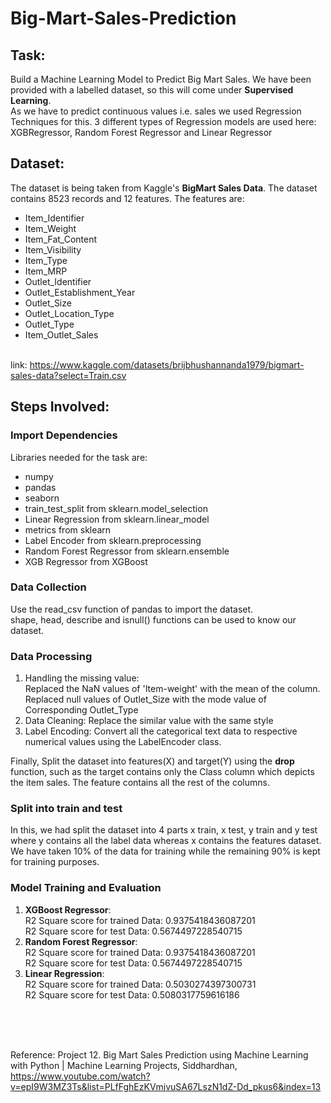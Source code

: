 # Big-Mart-Sales-Prediction
## Task:
Build a Machine Learning Model to Predict Big Mart Sales. We have been provided with a labelled dataset, so this will come under **Supervised Learning**.</br>
As we have to predict continuous values i.e. sales we used Regression Techniques for this. 3 different types of Regression models are used here: XGBRegressor, Random Forest Regressor and Linear Regressor
## Dataset:
The dataset is being taken from Kaggle's **BigMart Sales Data**. The dataset contains 8523 records and 12 features. The features are:</br>
- Item_Identifier</br>
- Item_Weight      </br>          
- Item_Fat_Content   </br>         
- Item_Visibility    </br>        
- Item_Type</br>                 
- Item_MRP </br>                  
- Outlet_Identifier  </br>        
- Outlet_Establishment_Year </br> 
- Outlet_Size      </br>          
- Outlet_Location_Type </br>      
- Outlet_Type        </br>        
- Item_Outlet_Sales </br></br>

link: https://www.kaggle.com/datasets/brijbhushannanda1979/bigmart-sales-data?select=Train.csv


## Steps Involved:
### Import Dependencies
Libraries needed for the task are:</br>
- numpy</br>
- pandas</br>
- seaborn</br>
- train_test_split from sklearn.model_selection</br>
- Linear Regression from sklearn.linear_model</br>
- metrics from sklearn</br>
- Label Encoder from sklearn.preprocessing</br>
- Random Forest Regressor from sklearn.ensemble</br>
- XGB Regressor from XGBoost
### Data Collection 
Use the read_csv function of pandas to import the dataset.</br>
shape, head, describe and isnull() functions can be used to know our dataset.</br>
### Data Processing
1. Handling the missing value:</br>
   Replaced the NaN values of 'Item-weight' with the mean of the column. </br>
   Replaced null values of Outlet_Size with the mode value of Corresponding Outlet_Type</br>
3. Data Cleaning: Replace the similar value with the same style</br>
4. Label Encoding: Convert all the categorical text data to respective numerical values using the LabelEncoder class.</br>

Finally, Split the dataset into features(X) and target(Y) using the **drop** function, such as the target contains only the Class column which depicts the item sales. The feature contains all the rest of the columns.</br>
### Split into train and test
In this, we had split the dataset into 4 parts x train, x test, y train and y test where y contains all the label data whereas x contains the features dataset.</br>
We have taken 10% of the data for training while the remaining 90% is kept for training purposes.</br>
### Model Training and Evaluation</br>
1. **XGBoost Regressor**:</br>
R2 Square score for trained Data: 0.9375418436087201</br>
R2 Square score for test Data: 0.5674497228540715</br>
2. **Random Forest Regressor**:</br>
R2 Square score for trained Data: 0.9375418436087201</br>
R2 Square score for test Data: 0.5674497228540715</br>
3. **Linear Regression**:</br>
R2 Square score for trained Data: 0.5030274397300731</br>
R2 Square score for test Data: 0.5080317759616186</br>

</br></br></br>

Reference: Project 12. Big Mart Sales Prediction using Machine Learning with Python | Machine Learning Projects, Siddhardhan, https://www.youtube.com/watch?v=epI9W3MZ3Ts&list=PLfFghEzKVmjvuSA67LszN1dZ-Dd_pkus6&index=13

